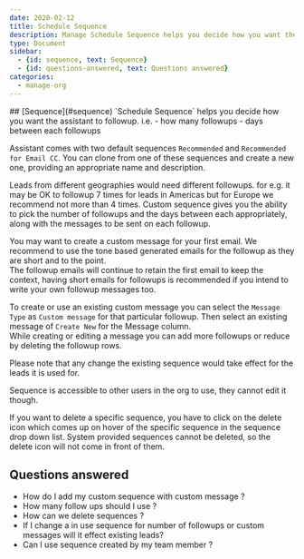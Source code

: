 ```yaml
---
date: 2020-02-12
title: Schedule Sequence 
description: Manage Schedule Sequence helps you decide how you want the assistant to followup. how many message and at what days of gap
type: Document
sidebar:
  - {id: sequence, text: Sequence}
  - {id: questions-answered, text: Questions answered}
categories:
  - manage-org
---
```


<a name="sequence"/>
## [Sequence](#sequence)
`Schedule Sequence` helps you decide how you want the assistant to followup. i.e.  
- how many followups
- days between each followups

Assistant comes with two default sequences `Recommended` and `Recommended for Email CC`. 
You can clone from one of these sequences and create a new one, providing an appropriate name and description. 

Leads from different geographies would need different followups. for e.g. it may be OK to followup 7 times for leads in Americas but for Europe we recommend not more than 4 times. Custom sequence gives you the ability to pick the number of followups and the days between each appropriately, along with the messages to be sent on each followup.   

You may want to create a custom message for your first email. We recommend to use the tone based generated emails for the followup as they are short and to the point.  
The followup emails will continue to retain the first email to keep the context, having short emails for followups is recommended if you intend to write your own followup messages too.

To create or use an existing custom message you can select the `Message Type` as `Custom message` for that particular followup. Then select an existing message of `Create New` for the Message column.  
While creating or editing a message you can add more followups or reduce by deleting the followup rows. 

Please note that any change the existing sequence would take effect for the leads it is used for.

Sequence is accessible to other users in the org to use, they cannot edit it though. 

If you want to delete a specific sequence, you have to click on the delete icon which comes up on hover of the specific sequence in the sequence drop down list. System provided sequences cannot be deleted, so the delete icon will not come in front of them.

## Questions answered
- How do I add my custom sequence with custom message ?
- How many follow ups should I use ?
- How can we delete sequences ?
- If I change a in use sequence for number of followups or custom messages will it effect existing leads?
- Can I use sequence created by my team member ? 